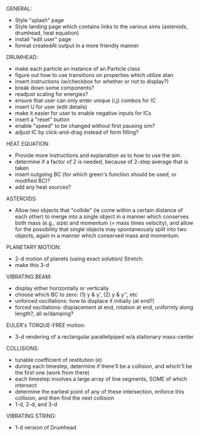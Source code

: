 GENERAL:
* Style "splash" page
* Style landing page which contains links to the various sims (asteroids, drumhead, heat equation)
* install "edit user" page
* format createdAt output in a more friendly manner

DRUMHEAD:
* make each particle an instance of an Particle class
* figure out how to use transitions on properties which utilize atan
* insert instructions (w/checkbox for whether or not to display?)
* break down some components?
* readjust scaling for energies?
* ensure that user can only enter unique (i,j) combos for IC
* insert U for user (edit details)
* make it easier for user to enable negative inputs for ICs
* insert a "reset" button
* enable "speed" to be changed without first pausing sim?
* adjust IC by click-and-drag instead of form filling?

HEAT EQUATION:
* Provide more instructions and explanation as to how to use the sim.
* determine if a factor of 2 is needed, because of 2-step average that is taken
* insert outgoing BC (for which green's function should be used, or modified BC)?
* add any heat sources?

ASTEROIDS:
* Allow two objects that "collide" (ie come within a certain distance of each other) to merge into a single object in a manner which conserves both mass (e.g., size) and momentum (= mass times velocity), and allow for the possibility that single objects may spontaneously split into two objects, again in a manner which conserved mass and momentum.

PLANETARY MOTION:
* 2-d motion of planets (using exact solution)
Stretch:
* make this 3-d

VIBRATING BEAM:
* display either horizontally or vertically
* choose which BC to zero: (1) y & y', (2) y & y'', etc
* unforced oscillations: how to displace it initially (at end?)
* forced oscillations: displacement at end, rotation at end, uniformly along length?, all w/damping?

EULER's TORQUE-FREE motion:
* 3-d rendering of a rectangular parallelipiped w/a stationary mass-center

COLLISIONS:
* tunable coefficient of restitution (e)
* during each timestep, determine if there'll be a collision, and which'll be the first one (work from there)
* each timestep involves a large array of line segments, SOME of which intersect
* determine the earliest point of any of these intersection, enforce this collision, and then find the next collision
* 1-d, 2-d, and 3-d

VIBRATING STRING:
* 1-d version of Drumhead
